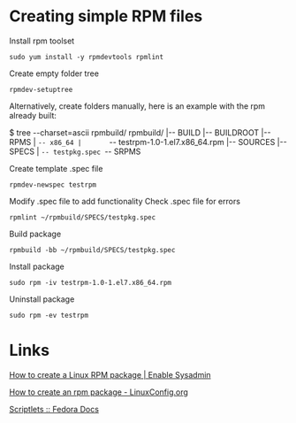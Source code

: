 # Creating simple RPM files

Install rpm toolset

    sudo yum install -y rpmdevtools rpmlint

Create empty folder tree

    rpmdev-setuptree

Alternatively, create folders manually, here is an example with the rpm already built:

   $ tree --charset=ascii rpmbuild/
   rpmbuild/
   |-- BUILD
   |-- BUILDROOT
   |-- RPMS
   |   `-- x86_64
   |       `-- testrpm-1.0-1.el7.x86_64.rpm
   |-- SOURCES
   |-- SPECS
   |   `-- testpkg.spec
   `-- SRPMS


Create template .spec file

    rpmdev-newspec testrpm

Modify .spec file to add functionality
Check .spec file for errors

    rpmlint ~/rpmbuild/SPECS/testpkg.spec
    
Build package    

    rpmbuild -bb ~/rpmbuild/SPECS/testpkg.spec

Install package

    sudo rpm -iv testrpm-1.0-1.el7.x86_64.rpm

Uninstall package

    sudo rpm -ev testrpm

# Links
[How to create a Linux RPM package | Enable Sysadmin](https://www.redhat.com/sysadmin/create-rpm-package)

[How to create an rpm package - LinuxConfig.org](https://linuxconfig.org/how-to-create-an-rpm-package)

[Scriptlets :: Fedora Docs](https://docs.fedoraproject.org/en-US/packaging-guidelines/Scriptlets/#_syntax)
